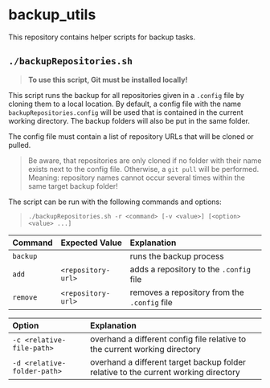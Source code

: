 # backup_utils

This repository contains helper scripts for backup tasks.

## `./backupRepositories.sh`

> **To use this script, Git must be installed locally!**

This script runs the backup for all repositories given in a `.config` file by cloning them to a local location. By default, a config file with the name `backupRepositories.config` will be used that is contained in the current working directory. The backup folders will also be put in the same folder.

The config file must contain a list of repository URLs that will be cloned or pulled.

> Be aware, that repositories are only cloned if no folder with their name exists next to the config file. Otherwise, a `git pull` will be performed. Meaning: repository names cannot occur several times within the same target backup folder!

The script can be run with the following commands and options:

> `./backupRepositories.sh -r <command> [-v <value>] [<option> <value> ...]`

| Command  | Expected Value     | Explanation                                  |
| :------- | :----------------- | :------------------------------------------- |
| `backup` |                    | runs the backup process                      |
| `add`    | `<repository-url>` | adds a repository to the `.config` file      |
| `remove` | `<repository-url>` | removes a repository from the `.config` file |

| Option                      | Explanation                                                                         |
| :-------------------------- | :---------------------------------------------------------------------------------- |
| `-c <relative-file-path>`   | overhand a different config file relative to the current working directory          |
| `-d <relative-folder-path>` | overhand a different target backup folder relative to the current working directory |
